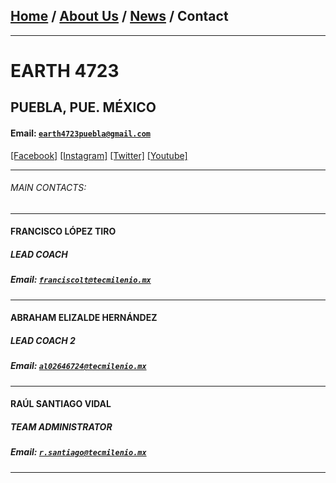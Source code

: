 ## [Home](/index) / [About Us](/about_us) / [News](/news) / Contact
___

# EARTH 4723
## PUEBLA, PUE. MÉXICO
#### **Email:** [`earth4723puebla@gmail.com`](mailto:earth4723puebla@gmail.com?subject=%20Hola%20mundo)

[[Facebook]](https://facebook.com/earth4723)
[[Instagram]](https://instagram.com/earth4723oficial)
[[Twitter]](https://twitter.com/EARTH4723)
[[Youtube]](https://www.youtube.com/channel/UCeWcOMtKdGn8toLxm1Cse3w)

___

###### MAIN CONTACTS:
---

#### FRANCISCO LÓPEZ TIRO
##### LEAD COACH
##### **Email:** [`franciscolt@tecmilenio.mx`](mailto:franciscolt@tecmilenio.mx?subject=%20Hola%20Francisco)

---

#### ABRAHAM ELIZALDE HERNÁNDEZ
##### LEAD COACH 2
##### **Email:** [`al02646724@tecmilenio.mx`](mailto:al02646724@tecmilenio.mx?subject=%20Hola%20Braham)

---

#### RAÚL SANTIAGO VIDAL
##### TEAM ADMINISTRATOR
##### **Email:** [`r.santiago@tecmilenio.mx`](mailto:r.santiago@tecmilenio.mx?subject=%20Hola%20Raúl)

---
